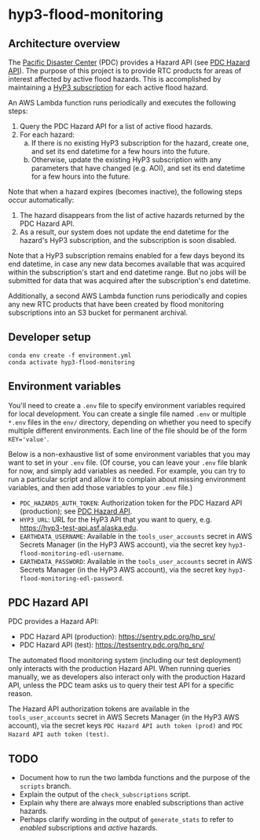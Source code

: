 # hyp3-flood-monitoring

## Architecture overview

The [Pacific Disaster Center](https://www.pdc.org/about) (PDC)
provides a Hazard API (see [PDC Hazard API](#pdc-hazard-api)).
The purpose of this project is to provide RTC products for areas of interest affected by active flood hazards.
This is accomplished by maintaining a [HyP3 subscription](https://hyp3-docs.asf.alaska.edu/using/subscriptions/)
for each active flood hazard.

An AWS Lambda function runs periodically and executes the following steps:

<ol>
<li>
Query the PDC Hazard API for a list of active flood hazards.
</li>
<li>
For each hazard:
  <ol type="a">
  <li>
    If there is no existing HyP3 subscription for the hazard, create one, and set its end datetime for a few hours
    into the future.
  </li>
  <li>
    Otherwise, update the existing HyP3 subscription with any parameters that have changed (e.g. AOI),
    and set its end datetime for a few hours into the future.
  </li>
  </ol>
</li>
</ol>

Note that when a hazard expires (becomes inactive), the following steps occur automatically:

1. The hazard disappears from the list of active hazards returned by the PDC Hazard API.
2. As a result, our system does not update the end datetime for the hazard's HyP3 subscription,
   and the subscription is soon disabled.

Note that a HyP3 subscription remains enabled for a few days beyond its end datetime,
in case any new data becomes available that was acquired within the subscription's
start and end datetime range. But no jobs will be submitted for data that was
acquired after the subscription's end datetime.

Additionally, a second AWS Lambda function runs periodically and copies any new RTC products
that have been created by flood monitoring subscriptions into an S3 bucket for permanent
archival.

## Developer setup

```
conda env create -f environment.yml
conda activate hyp3-flood-monitoring
```

## Environment variables

You'll need to create a `.env` file to specify environment variables required for local development. You can create
a single file named `.env` or multiple `*.env` files in the `env/` directory, depending on whether you need to
specify multiple different environments. Each line of the file should be of the form `KEY='value'`.

Below is a non-exhaustive list of some environment variables that you may want to set in your `.env` file.
(Of course, you can leave your `.env` file blank for now, and simply add variables as needed.
For example, you can try to run a particular script and allow it to complain about missing
environment variables, and then add those variables to your `.env` file.)

* `PDC_HAZARDS_AUTH_TOKEN`: Authorization token for the PDC Hazard API (production);
   see [PDC Hazard API](#pdc-hazard-api).
* `HYP3_URL`: URL for the HyP3 API that you want to query, e.g. <https://hyp3-test-api.asf.alaska.edu>.
* `EARTHDATA_USERNAME`: Available in the `tools_user_accounts` secret in AWS Secrets Manager (in the HyP3 AWS account),
   via the secret key `hyp3-flood-monitoring-edl-username`.
* `EARTHDATA_PASSWORD`: Available in the `tools_user_accounts` secret in AWS Secrets Manager (in the HyP3 AWS account),
   via the secret key `hyp3-flood-monitoring-edl-password`.

## PDC Hazard API

PDC provides a Hazard API:

* PDC Hazard API (production): <https://sentry.pdc.org/hp_srv/>
* PDC Hazard API (test): <https://testsentry.pdc.org/hp_srv/>

The automated flood monitoring system (including our test deployment) only interacts with the production Hazard API.
When running queries manually, we as developers also interact only with the production Hazard API, unless the PDC
team asks us to query their test API for a specific reason.

The Hazard API authorization tokens are available in the `tools_user_accounts` secret in AWS Secrets Manager
(in the HyP3 AWS account), via the secret keys `PDC Hazard API auth token (prod)`
and `PDC Hazard API auth token (test)`.

## TODO

* Document how to run the two lambda functions and the purpose of the `scripts` branch.
* Explain the output of the `check_subscriptions` script.
* Explain why there are always more enabled subscriptions than active hazards.
* Perhaps clarify wording in the output of `generate_stats` to refer to *enabled* subscriptions and *active* hazards.
